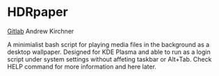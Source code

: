 # HDRpaper
[Gitlab](https://gitlab.com/andrewkirchner/HDRpaper)
Andrew Kirchner

A minimialist bash script for playing media files in the background as a desktop wallpaper.
Designed for KDE Plasma and able to run as a login script under system settings without affeting
taskbar or Alt+Tab. Check HELP command for more information and here later.